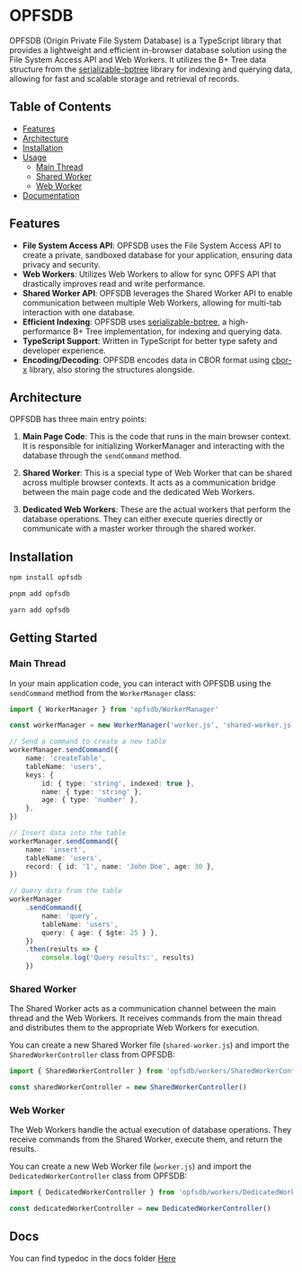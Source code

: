 # OPFSDB

OPFSDB (Origin Private File System Database) is a TypeScript library that provides a lightweight and efficient in-browser database solution using the File System Access API and Web Workers. It utilizes the B+ Tree data structure from the [serializable-bptree](https://github.com/izure1/serializable-bptree) library for indexing and querying data, allowing for fast and scalable storage and retrieval of records.

## Table of Contents

-   [Features](#features)
-   [Architecture](#architecture)
-   [Installation](#installation)
-   [Usage](#usage)
    -   [Main Thread](#main-thread)
    -   [Shared Worker](#shared-worker)
    -   [Web Worker](#web-worker)
-   [Documentation](#docs)

## Features

-   **File System Access API**: OPFSDB uses the File System Access API to create a private, sandboxed database for your application, ensuring data privacy and security.
-   **Web Workers**: Utilizes Web Workers to allow for sync OPFS API that drastically improves read and write performance.
-   **Shared Worker API**: OPFSDB leverages the Shared Worker API to enable communication between multiple Web Workers, allowing for multi-tab interaction with one database.
-   **Efficient Indexing**: OPFSDB uses [serializable-bptree](https://github.com/izure1/serializable-bptree), a high-performance B+ Tree implementation, for indexing and querying data.
-   **TypeScript Support**: Written in TypeScript for better type safety and developer experience.
-   **Encoding/Decoding**: OPFSDB encodes data in CBOR format using [cbor-x](https://github.com/kriszyp/cbor-x) library, also storing the structures alongside.

## Architecture

OPFSDB has three main entry points:

1. **Main Page Code**: This is the code that runs in the main browser context. It is responsible for initializing WorkerManager and interacting with the database through the `sendCommand` method.

2. **Shared Worker**: This is a special type of Web Worker that can be shared across multiple browser contexts. It acts as a communication bridge between the main page code and the dedicated Web Workers.

3. **Dedicated Web Workers**: These are the actual workers that perform the database operations. They can either execute queries directly or communicate with a master worker through the shared worker.

## Installation

```bash
npm install opfsdb
```

```bash
pnpm add opfsdb
```

```bash
yarn add opfsdb
```

## Getting Started

### Main Thread

In your main application code, you can interact with OPFSDB using the `sendCommand` method from the `WorkerManager` class:

```typescript
import { WorkerManager } from 'opfsdb/WorkerManager'

const workerManager = new WorkerManager('worker.js', 'shared-worker.js')

// Send a command to create a new table
workerManager.sendCommand({
	name: 'createTable',
	tableName: 'users',
	keys: {
		id: { type: 'string', indexed: true },
		name: { type: 'string' },
		age: { type: 'number' },
	},
})

// Insert data into the table
workerManager.sendCommand({
	name: 'insert',
	tableName: 'users',
	record: { id: '1', name: 'John Doe', age: 30 },
})

// Query data from the table
workerManager
	.sendCommand({
		name: 'query',
		tableName: 'users',
		query: { age: { $gte: 25 } },
	})
	.then(results => {
		console.log('Query results:', results)
	})
```

### Shared Worker

The Shared Worker acts as a communication channel between the main thread and the Web Workers. It receives commands from the main thread and distributes them to the appropriate Web Workers for execution.

You can create a new Shared Worker file (`shared-worker.js`) and import the `SharedWorkerController` class from OPFSDB:

```javascript
import { SharedWorkerController } from 'opfsdb/workers/SharedWorkerController'

const sharedWorkerController = new SharedWorkerController()
```

### Web Worker

The Web Workers handle the actual execution of database operations. They receive commands from the Shared Worker, execute them, and return the results.

You can create a new Web Worker file (`worker.js`) and import the `DedicatedWorkerController` class from OPFSDB:

```javascript
import { DedicatedWorkerController } from 'opfsdb/workers/DedicatedWorkerController'

const dedicatedWorkerController = new DedicatedWorkerController()
```

## Docs

You can find typedoc in the docs folder [Here](/docs/modules.md)
